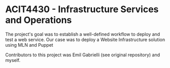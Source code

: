 # ACIT4430 - Infrastructure Services and Operations

The project's goal was to establish a well-defined workflow to deploy and test a web service. Our case was to deploy a Website Infrastructure solution using MLN and Puppet

Contributors to this project was Emil Gabrielli (see original repository) and myself. 
